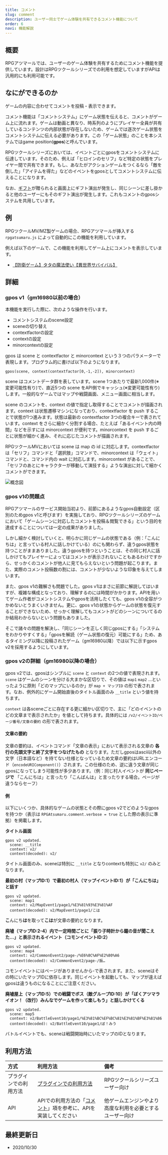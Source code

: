 ```yaml
---
title: コメント
slug: comment
description: ユーザー同士でゲーム体験を共有できるコメント機能について
order: 6
navi: 機能解説
---
```

    
## 概要
RPGアツマールでは、ユーザーのゲーム体験を共有するためにコメント機能を提供しています。設計はRPGツクールシリーズでの利用を想定していますがAPIは汎用的にも利用可能です。
  
    
## なにができるのか
ゲームの内容に合わせてコメントを投稿・表示できます。

コメント機能は「コメントシステム」にゲーム状態を伝えると、コメントがゲーム上に流れます。ゲームは動画と異なり、時系列のようにプレイヤー全員が共有しているコンテンツの内部状態が存在しないため、ゲームでは逐次ゲーム状態をコメントシステムに伝える必要があります。この「ゲーム状態」のことを本システムではgame position(**gpos**)と呼んでいます。

RPGツクールシリーズにおいては、イベントごとにgposをコメントシステムに伝達しています。そのため、例えば「ヒロインのセリフ」など特定の状態をプレイヤー間で共有できます。もし、あなたがアクションゲームをつくるなら「敵を倒した」「アイテムを得た」などのイベントをgposとしてコメントシステムに伝えることになります。

なお、[ギフト](/gift)が贈られると画面上にギフト演出が発生し、同じシーンに差し掛かると他のユーザーにもそのギフト演出が発生します。これもコメントのgposシステムを共用しています。

## 例
RPGツクールMV/MZ製ゲームの場合、RPGアツマールが挿入する `rpgatsumaru.js` によって自動的にこの機能を利用しています。
  
例えば以下のゲームで、この機能を利用してゲーム上にコメントを表示しています。
 -  [【防衛ゲーム】タタの魔法使い【異世界サバイバル】](https://game.nicovideo.jp/atsumaru/games/gm7601)

## 詳細

### gpos v1（gm16980以前の場合）
本機能を実行した際に、次のような操作を行います。
 - コメントシステムのscene設定
 - sceneの切り替え
 - contextfactorの設定
 - contextの設定
 - minorcontextの設定
  
gpos は scene と contextfactor と minorcontext という３つのパラメーターで表現します。プログラム的に書けば以下のようになります。
  
```
gpos(scene, context(contextfactor[0,-1,-2]), minorcontext)
```
  
scene はコメントデータ群を表しています。scene 1つあたりで最新1,000件(※変更可能性有り)で、直近5つの scene をAPI側でキャッシュ(※変更可能性有り)します。一般的なゲームではマップや戦闘画面、メニュー画面に相当します。
  
scene のコメントを、context の値で指定し取得することでコメントが描画されます。context は状態遷移マシンになっており、contextfactor を push することで状態が1つ進みます。状態は最新の contextfactor 3つの複合キーで表されています。context をさらに細かく分割する場合、たとえば「あるイベント内の時間」などを示すには minorcontext が便利です。minorcontext を push するごとに状態が細かく進み、それに応じたコメントが描画されます。
  
RPGツクールMVにおいては scene は map の id に対応します。contextfactor は「セリフ」コマンドと「選択肢」コマンドで、minorcontext は「ウェイト」コマンドと、コマンド内の wait に対応します。minorcontext があることで、「セリフのあとにキャラクターが移動して演技する」ような演出に対して細かくコメントができます。
    
![概念図](/images/comment.png)

### gpos v1の問題点

RPGアツマールのサービス開始当初より、前節にあるようなgpos自動設定（区別のためgpos v1と呼びます）を実施しており、RPGツクールシリーズのゲームにおいて「ゲームシーンに対応したコメントを投稿＆閲覧できる」という目的を達成することについては一定の成果がありました。

しかし細かく検討していくと、明らかに同じゲームの状態である（例：「こんにちは」と言っている村人に話しかけている）のにも関わらず、違うgpos状態を持つことがままありました。違うgposを持つということは、その同じ村人に話しかけてもプレイヤーによってはコメントが表示されないこともあるわけですから、せっかくのコメントが他人に見てもらえないという問題が起こります。また、実際のコメント投稿数の割には、コメントが少ないような印象を与えてしまいます。

また、gpos v1の難解さも問題でした。gpos v1はまさに前節に解説してはいますが、複雑な構成となっており、理解するのには時間がかかります。APIを用いてゲーム作者がコメントシステムやgposを活用したくても、gpos v1の全容がつかめないとうまくいきません。更に、gpos v1の状態からゲームの状態を復元することができないため、せっかく理解してもコメントがどのシーンについてるのか結局わからないという問題もありました。

そこで諸々の問題を解決し、「同じシーンを正しく同じgposにする」「システムをわかりやすくする」「gposを解読（ゲーム状態の復元）可能にする」ため、あるタイミング以降に投稿されたゲーム（gm16980以降）では以下に示すgpos v2を採用するようにしています。

### gpos v2の詳細（gm16980以降の場合）

gpos v2では、gposはシンプルに `scene` と `context` の2つの値で表現されます。 `scene` はゲームのシーンを分ける大まかな区切りで、その値は `map1` `map2` ...といったように原則「どのマップにいるのか」が `map + マップID` の形で表されます。なお、例外的にゲーム開始直後のタイトル画面のみ `__title` という値を持ちます。

`context` は各sceneごとに存在する更に細かい区切りで、主に「どのイベントのどの文章まで表示されたか」を値として持ちます。具体的には `/v2/イベントID/ページ番号/文章の要約` の形で表されます。

#### 文章の要約

文章の要約は、イベントコマンド「文章の表示」において表示される文章の **各行の先頭文字と終了文字をつなげたもの** となります。ただしgposはascii以外の文字（日本語など）を持てない仕様となっているため文章の要約はURLエンコード（`encodeURIComponent()`）されます。この仕様のため、逆に違う文章が同じgposになってしまう可能性が多少あります。（例：同じ村人イベントが **同じページで** 「こんにちは」と言ったり「こんばんは」と言ったりする場合。ページが違うならセーフ）

#### 例

以下にいくつか、具体的なゲームの状態とその際にgpos v2でどのようなgposを持つか（表示は `RPGAtsumaru.comment.verbose = true` とした際の表示に準拠）を掲載します。

**タイトル画面**

```
gpos v2 updated.
  scene: __title
  context: v2/
  context(decoded): v2/
```

タイトル画面のみ、sceneは特別に `__title` となりcontextも特別に `v2/` のみとなります。

**最初の村（マップID:1）で最初の村人（マップイベントID:1）が「こんにちは」と話す**

```
gpos v2 updated.
  scene: map1
  context: v2/MapEvent1/page1/%E3%81%93%E3%81%AF
  context(decoded): v2/MapEvent1/page1/こは
```

**こ**んにち**は**を取って**こは**が文章の要約となります。

**廃墟（マップID:2-4）内で一定時間ごとに「振り子時計から鐘の音が聞こえた…」と表示されるイベント（コモンイベントID:2）**

```
gpos v2 updated.
  scene: map4
  context: v2/CommonEvent2/page-/%E6%8C%AF%E2%80%A6
  context(decoded): v2/CommonEvent2/page-/振…
```

コモンイベントにはページがありませんから-で表されます。また、sceneはその時にいたマップIDに依存します。同じイベントを起動しても、マップが違えばgposは違うものになることにご注意ください。

**廃墟屋上（マップID:5）での戦闘でボス（敵グループID:10）が「ぼくアツマライオン！（改行）みんなでゲームを作って楽しもう」と話しかけてくる**

```
gpos v2 updated.
  scene: map5
  context: v2/BattleEvent10/page1/%E3%81%BC%EF%BC%81%E3%81%BF%E3%81%86
  context(decoded): v2/BattleEvent10/page1/ぼ！みう
```

バトルイベントでも、sceneは戦闘開始時にいたマップのIDとなります。

## 利用方法

方式|利用方法|備考
:---|:---|:---
プラグインでの利用方法|[プラグインでの利用方法](/plugins)|RPGツクールシリーズユーザー向け
API|APIでの利用方法の「[コメント](/apis/comment)」項を参考に、APIを実装してください|他ゲームエンジンやより高度な利用を必要とするユーザー向け

## 最終更新日
 - 2020/10/30
